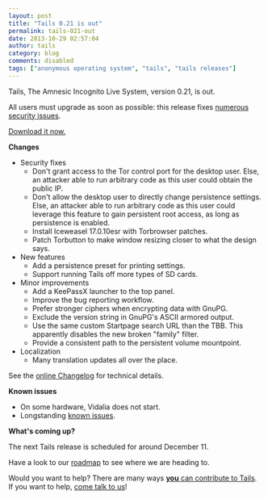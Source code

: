 ```yaml
---
layout: post
title: "Tails 0.21 is out"
permalink: tails-021-out
date: 2013-10-29 02:57:04
author: tails
category: blog
comments: disabled
tags: ["anonymous operating system", "tails", "tails releases"]
---
```


Tails, The Amnesic Incognito Live System, version 0.21, is out.

All users must upgrade as soon as possible: this release fixes [numerous security issues](https://tails.boum.org/security/Numerous_security_holes_in_0.20.1/).

[Download it now.](https://tails.boum.org/download/)

**Changes**

-   Security fixes
    -   Don't grant access to the Tor control port for the desktop user. Else, an attacker able to run arbitrary code as this user could obtain the public IP.
    -   Don't allow the desktop user to directly change persistence settings. Else, an attacker able to run arbitrary code as this user could leverage this feature to gain persistent root access, as long as persistence is enabled.
    -   Install Iceweasel 17.0.10esr with Torbrowser patches.
    -   Patch Torbutton to make window resizing closer to what the design says.
-   New features
    -   Add a persistence preset for printing settings.
    -   Support running Tails off more types of SD cards.
-   Minor improvements
    -   Add a KeePassX launcher to the top panel.
    -   Improve the bug reporting workflow.
    -   Prefer stronger ciphers when encrypting data with GnuPG.
    -   Exclude the version string in GnuPG's ASCII armored output.
    -   Use the same custom Startpage search URL than the TBB. This apparently disables the new broken "family" filter.
    -   Provide a consistent path to the persistent volume mountpoint.
-   Localization
    -   Many translation updates all over the place.

See the [online Changelog](https://git-tails.immerda.ch/tails/plain/debian/changelog) for technical details.

**Known issues**

-   On some hardware, Vidalia does not start.
-   Longstanding [known issues](https://tails.boum.org/support/known_issues/).

**What's coming up?**

The next Tails release is scheduled for around December 11.

Have a look to our [roadmap](https://labs.riseup.net/code/projects/tails/roadmap) to see where we are heading to.

Would you want to help? There are many ways [**you** can contribute to Tails](https://tails.boum.org/contribute/). If you want to help, [come talk to us](https://tails.boum.org/support/)!
